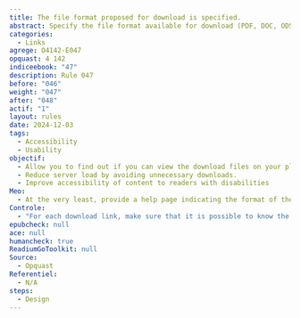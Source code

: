 ```yaml
---
title: The file format proposed for download is specified.
abstract: Specify the file format available for download (PDF, DOC, ODS, ODT, XLS, etc. allows you to anticipate the necessary software to open it on its reading terminal.
categories:
  - Links
agrege: O4142-E047
opquast: 4 142
indiceebook: "47"
description: Rule 047
before: "046"
weight: "047"
after: "048"
actif: "1"
layout: rules
date: 2024-12-03
tags:
  - Accessibility
  - Usability
objectif:
  - Allow you to find out if you can view the download files on your playback terminal.
  - Reduce server load by avoiding unnecessary downloads.
  - Improve accessibility of content to readers with disabilities
Meo:
  - At the very least, provide a help page indicating the format of the proposed files if it is unique. u better, indicate the format for each link to upload a file.
Controle:
  - "For each download link, make sure that it is possible to know the format via&nbsp;: </li><li> some geometric information given in a help page;</li><li> information given in the context of the&nbsp;link: paragraph or list element is included, section title that precedes it, table header associated with that where available;</li><li> the title attribute of the link that restores and completes its libelity;</li><li>information given in the link libelle;</li><li> an icon has an alternative text indicating the format of the file.</li>"
epubcheck: null
ace: null
humancheck: true
ReadiumGoToolkit: null
Source:
  - Opquast
Referentiel:
  - N/A
steps:
  - Design
---
```


<!-- Imaginez télécharger un fichier en pensant que c'est un PDF, mais découvrir que c'est un DOC et que vous n'avez pas le bon logiciel pour l'ouvrir – c'est comme commander un croissant et recevoir un burrito ! Pour éviter ces surprises, indiquez toujours le format des fichiers en téléchargement. C'est un peu comme mettre des étiquettes sur les étagères d'une bibliothèque : "PDF ici"
    - "DOC là-bas". Cela permet à chacun de savoir à quoi s'attendre et d'avoir les bons outils sous la main. Une petite attention qui fait une grande différence, comme un bon hôte qui s'assure que ses invités sont bien préparés. Alors, faites plaisir à vos utilisateurs et indiquez toujours le format des fichiers en téléchargement ! -->